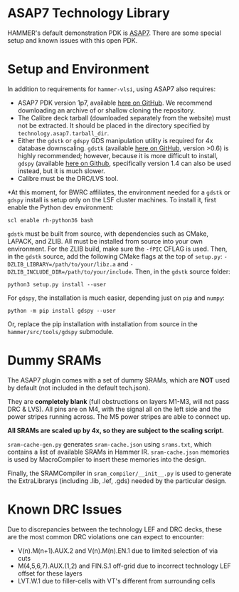 ASAP7 Technology Library
===========

HAMMER's default demonstration PDK is [ASAP7](http://asap.asu.edu/asap/). There are some special setup and known issues with this open PDK.

Setup and Environment
=====================

In addition to requirements for `hammer-vlsi`, using ASAP7 also requires:
- ASAP7 PDK version 1p7, available [here on GitHub](https://github.com/The-OpenROAD-Project/asap7). We recommend downloading an archive of or shallow cloning the repository.
- The Calibre deck tarball (downloaded separately from the website) must not be extracted. It should be placed in the directory specified by `technology.asap7.tarball_dir`.
- Either the `gdstk` or `gdspy` GDS manipulation utility is required for 4x database downscaling. `gdstk` (available [here on GitHub](https://github.com/heitzmann/gdstk), version >0.6) is highly recommended; however, because it is more difficult to install, `gdspy` (available [here on Github](https://github.com/heitzmann/gdspy/releases), specifically version 1.4 can also be used instead, but it is much slower.
- Calibre must be the DRC/LVS tool.

\*At this moment, for BWRC affiliates, the environment needed for a `gdstk` or `gdspy` install is setup only on the LSF cluster machines. To install it, first enable the Python dev environment:
```
scl enable rh-python36 bash
```
`gdstk` must be built from source, with dependencies such as CMake, LAPACK, and ZLIB. All must be installed from source into your own environment. For the ZLIB build, make sure the `-fPIC` CFLAG is used. Then, in the `gdstk` source, add the following CMake flags at the top of `setup.py`: `-DZLIB_LIBRARY=/path/to/your/libz.a` and `-DZLIB_INCLUDE_DIR=/path/to/your/include`. Then, in the `gdstk` source folder:
```
python3 setup.py install --user
```
For `gdspy`, the installation is much easier, depending just on `pip` and `numpy`:
```
python -m pip install gdspy --user
```
Or, replace the pip installation with installation from source in the `hammer/src/tools/gdspy` submodule.

Dummy SRAMs
===========
The ASAP7 plugin comes with a set of dummy SRAMs, which are **NOT** used by default (not included in the default tech.json).

They are **completely blank** (full obstructions on layers M1-M3, will not pass DRC & LVS).
All pins are on M4, with the signal all on the left side and the power stripes running across. The M5 power stripes are able to connect up.

**All SRAMs are scaled up by 4x, so they are subject to the scaling script.**

`sram-cache-gen.py` generates `sram-cache.json` using `srams.txt`, which contains a list of available SRAMs in Hammer IR. `sram-cache.json` memories is used by MacroCompiler to insert these memories into the design.

Finally, the SRAMCompiler in `sram_compiler/__init__.py` is used to generate the ExtraLibrarys (including .lib, .lef, .gds) needed by the particular design.

Known DRC Issues
=================

Due to discrepancies between the technology LEF and DRC decks, these are the most common DRC violations one can expect to encounter:
- V(n).M(n+1).AUX.2 and V(n).M(n).EN.1 due to limited selection of via cuts
- M(4,5,6,7).AUX.(1,2) and FIN.S.1 off-grid due to incorrect technology LEF offset for these layers
- LVT.W.1 due to filler-cells with VT's different from surrounding cells

